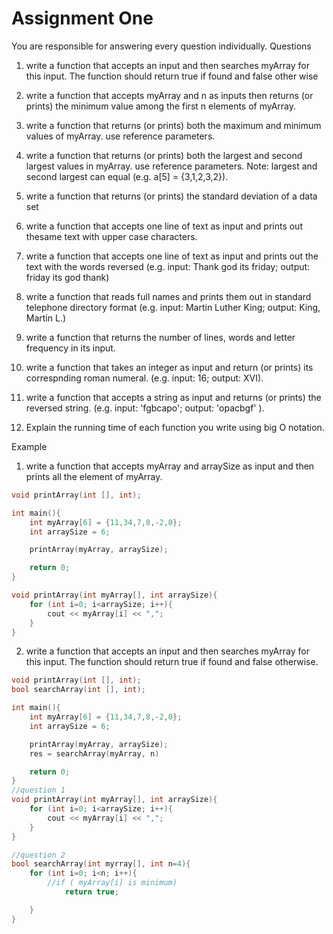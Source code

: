 # Assignment One
You are responsible for answering every question individually. 
Questions
1. write a function that accepts an input and then searches myArray for this input. The function should return true if found and false other wise

2. write a function that accepts myArray and n as inputs then returns (or prints) the minimum value among the first n elements of myArray.

3. write a function that returns (or prints) both the maximum and minimum values of myArray. use reference parameters.

4. write a function that returns (or prints) both the largest and second largest values in myArray. use reference parameters. Note: largest and second largest can equal (e.g. a[5] = {3,1,2,3,2}).

5. write a function that returns (or prints) the standard deviation of a data set 

6. write a function that accepts one line of text as input and prints out thesame text with upper case characters.

7. write a function that accepts one line of text as input and prints out the text with the words reversed (e.g. input: Thank god its friday; output: friday its god thank)

8. write a function that reads full names and prints them out in standard telephone directory format (e.g. input: Martin Luther King; output: King, Martin L.)

9. write a function that returns the number of lines, words and letter frequency in its input.

10. write a function that takes an integer as input and return (or prints) its correspnding roman numeral. (e.g. input: 16; output: XVI).

11. write a function that accepts a string as input and returns (or prints) the reversed string. (e.g. input: 'fgbcapo'; output: 'opacbgf' ).

12. Explain the running time of each function you write using big O notation.

Example

1. write a function that accepts myArray and arraySize as input and then prints all the element of myArray.

```cpp
void printArray(int [], int);

int main(){
    int myArray[6] = {11,34,7,8,-2,0};
    int arraySize = 6;

    printArray(myArray, arraySize);

    return 0;
}

void printArray(int myArray[], int arraySize){
    for (int i=0; i<arraySize; i++){
        cout << myArray[i] << ",";
    }
}
```
2. write a function that accepts an input and then searches myArray for this input. The function should return true if found and false otherwise.

```cpp
void printArray(int [], int);
bool searchArray(int [], int);

int main(){
    int myArray[6] = {11,34,7,8,-2,0};
    int arraySize = 6;

    printArray(myArray, arraySize);
    res = searchArray(myArray, n)

    return 0;
}
//question 1
void printArray(int myArray[], int arraySize){
    for (int i=0; i<arraySize; i++){
        cout << myArray[i] << ",";
    }
}

//question 2
bool searchArray(int myrray[], int n=4){
    for (int i=0; i<n; i++){
        //if ( myArray[i] is minimum)
            return true;

    }
}
```
